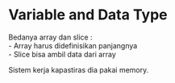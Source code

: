 # Variable and Data Type

Bedanya array dan slice : \
\- Array harus didefinisikan panjangnya\
\- Slice bisa ambil data dari array



Sistem kerja kapastiras dia pakai memory.
